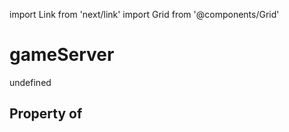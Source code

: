 import Link from 'next/link'
import Grid from '@components/Grid'

# gameServer

undefined

## Property of



